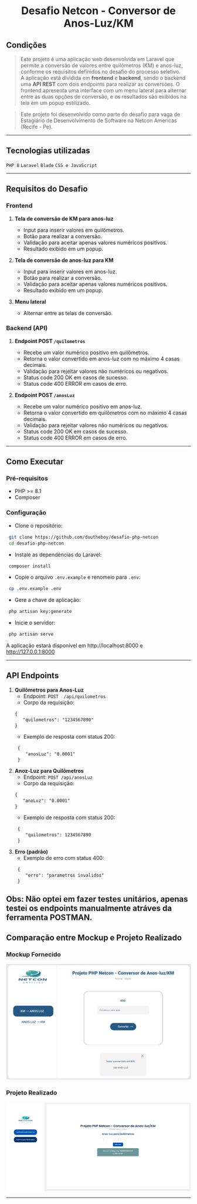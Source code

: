 <h1 align="center">
  Desafio Netcon - Conversor de Anos-Luz/KM
</h1>

## Condições

> Este projeto é uma aplicação web desenvolvida em Laravel que permite a conversão de valores entre quilômetros (KM) e anos-luz, conforme os requisitos definidos no desafio do processo seletivo.  
> A aplicação está dividida em **frontend** e **backend**, sendo o backend uma **API REST** com dois endpoints para realizar as conversões. O frontend apresenta uma interface com um menu lateral para alternar entre as duas opções de conversão, e os resultados são exibidos na tela em um popup estilizado.

> Este projeto foi desenvolvido como parte do desafio para vaga de Estagiário de Desenvolvimento de Software na Netcon Americas (Recife - Pe).


---

## Tecnologias utilizadas

```PHP 8```
```Laravel```
```Blade```
```CSS e JavaScript```

---

## **Requisitos do Desafio**

### **Frontend**
1. **Tela de conversão de KM para anos-luz**
   - Input para inserir valores em quilômetros.
   - Botão para realizar a conversão.
   - Validação para aceitar apenas valores numéricos positivos.
   - Resultado exibido em um popup.

2. **Tela de conversão de anos-luz para KM**
   - Input para inserir valores em anos-luz.
   - Botão para realizar a conversão.
   - Validação para aceitar apenas valores numéricos positivos.
   - Resultado exibido em um popup.

3. **Menu lateral**
   - Alternar entre as telas de conversão.

### **Backend (API)**
1. **Endpoint POST `/quilometros`**
   - Recebe um valor numérico positivo em quilômetros.
   - Retorna o valor convertido em anos-luz com no máximo 4 casas decimais.
   - Validação para rejeitar valores não numéricos ou negativos.
   - Status code 200 OK em casos de sucesso.
   - Status code 400 ERROR em casos de erro.

2. **Endpoint POST `/anosLuz`**
   - Recebe um valor numérico positivo em anos-luz.
   - Retorna o valor convertido em quilômetros com no máximo 4 casas decimais.
   - Validação para rejeitar valores não numéricos ou negativos.
   - Status code 200 OK em casos de sucesso.
   - Status code 400 ERROR em casos de erro.
   

---

## Como Executar

### Pré-requisitos

- PHP >= 8.1
- Composer

### Configuração

- Clone o repositório:
```bash
 git clone https://github.com/duutheboy/desafio-php-netcon
 cd desafio-php-netcon
```
- Instale as dependências do Laravel:
```bash
 composer install
```
- Copie o arquivo ```.env.example``` e renomeio para ```.env```:
```bash
 cp .env.example .env
```
- Gere a chave de aplicação:
```bash
 php artisan key:generate
```
- Inicie o servidor:
```bash
 php artisan serve
```
A aplicação estará disponível em http://localhost:8000 e http://127.0.0.1:8000

---

## API Endpoints

1. **Quilômetros para Anos-Luz**
    - Endpoint:
    ```POST  /api/quilometros```
    - Corpo da requisição:
     ```
     {
        "quilometros": "1234567890"
     }
    ```
    - Exemplo de resposta com status 200:
    ```
     {
        "anosLuz": "0.0001"
     }
    ```
2.  **Anoz-Luz para Quilômetros**
    - Endpoint:
    ```POST /api/anosLuz```
    - Corpo da requisição:
     ```
     {
        "anoLuz": "0.0001"
     }
    ```
    - Exemplo de resposta com status 200:
    ```
     {
        "quilometros": 1234567890
     }
    ```   
3. **Erro (padrão)**
    - Exemplo de erro com status 400:
    ```
     {
        "erro": "parametros invalidos"
     }
    ```
Obs: Não optei em fazer testes unitários, apenas testei os endpoints manualmente atráves da ferramenta POSTMAN.
---
## Comparação entre Mockup e Projeto Realizado

### **Mockup Fornecido**
![Mockup Fornecido](public/img/mockup.png)

### **Projeto Realizado**
![Projeto Realizado](public/img/projetoRealizado.png)

---
